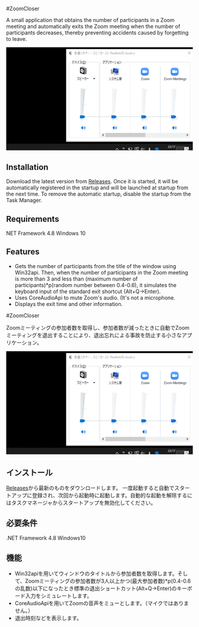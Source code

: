 #ZoomCloser

A small application that obtains the number of participants in a Zoom meeting and automatically exits the Zoom meeting when the number of participants decreases, thereby preventing accidents caused by forgetting to leave.

![Sample Gif](https://github.com/34j/ZoomCloser/blob/master/ExampleFast.gif)

## Installation

Download the latest version from [Releases](https://github.com/34j/ZoomCloser/releases).
Once it is started, it will be automatically registered in the startup and will be launched at startup from the next time. To remove the automatic startup, disable the startup from the Task Manager.

## Requirements

NET Framework 4.8
Windows 10

## Features

- Gets the number of participants from the title of the window using Win32api. Then, when the number of participants in the Zoom meeting is more than 3 and less than (maximum number of participants)*p(random number between 0.4-0.6), it simulates the keyboard input of the standard exit shortcut (Alt+Q→Enter).
- Uses CoreAudioApi to mute Zoom's audio. (It's not a microphone.
- Displays the exit time and other information.




#ZoomCloser

Zoomミーティングの参加者数を取得し、参加者数が減ったときに自動でZoomミーティングを退出することにより、退出忘れによる事故を防止する小さなアプリケーション。

![Sample Gif](https://github.com/34j/ZoomCloser/blob/master/ExampleFast.gif)


## インストール

[Releases](https://github.com/34j/ZoomCloser/releases)から最新のものをダウンロードします。
一度起動すると自動でスタートアップに登録され、次回から起動時に起動します。自動的な起動を解除するにはタスクマネージャからスタートアップを無効化してください。

## 必要条件

.NET Framework 4.8
Windows10

## 機能


- Win32apiを用いてウィンドウのタイトルから参加者数を取得します。そして、Zoomミーティングの参加者数が3人以上かつ(最大参加者数)*p(0.4-0.6の乱数)以下になったとき標準の退出ショートカット(Alt+Q→Enter)のキーボード入力をシミュレートします。
- CoreAudioApiを用いてZoomの音声をミューとします。（マイクではありません。）
- 退出時刻などを表示します。


